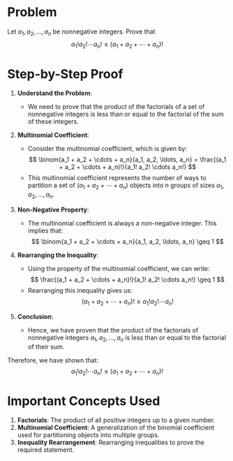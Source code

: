 # Problem
Let $a_1, a_2, \ldots, a_n$ be nonnegative integers. Prove that
$$
a_1! a_2! \cdots a_n! \leq (a_1 + a_2 + \cdots + a_n)!
$$

# Step-by-Step Proof

1. **Understand the Problem**:
    - We need to prove that the product of the factorials of a set of nonnegative integers is less than or equal to the factorial of the sum of these integers.

2. **Multinomial Coefficient**:
    - Consider the multinomial coefficient, which is given by:
    $$
    \binom{a_1 + a_2 + \cdots + a_n}{a_1, a_2, \ldots, a_n} = \frac{(a_1 + a_2 + \cdots + a_n)!}{a_1! a_2! \cdots a_n!}
    $$
    - This multinomial coefficient represents the number of ways to partition a set of $(a_1 + a_2 + \cdots + a_n)$ objects into $n$ groups of sizes $a_1, a_2, \ldots, a_n$.

3. **Non-Negative Property**:
    - The multinomial coefficient is always a non-negative integer. This implies that:
    $$
    \binom{a_1 + a_2 + \cdots + a_n}{a_1, a_2, \ldots, a_n} \geq 1
    $$

4. **Rearranging the Inequality**:
    - Using the property of the multinomial coefficient, we can write:
    $$
    \frac{(a_1 + a_2 + \cdots + a_n)!}{a_1! a_2! \cdots a_n!} \geq 1
    $$
    - Rearranging this inequality gives us:
    $$
    (a_1 + a_2 + \cdots + a_n)! \geq a_1! a_2! \cdots a_n!
    $$

5. **Conclusion**:
    - Hence, we have proven that the product of the factorials of nonnegative integers $a_1, a_2, \ldots, a_n$ is less than or equal to the factorial of their sum.

Therefore, we have shown that:
$$
a_1! a_2! \cdots a_n! \leq (a_1 + a_2 + \cdots + a_n)!
$$

# Important Concepts Used
1. **Factorials**: The product of all positive integers up to a given number.
2. **Multinomial Coefficient**: A generalization of the binomial coefficient used for partitioning objects into multiple groups.
3. **Inequality Rearrangement**: Rearranging inequalities to prove the required statement.
